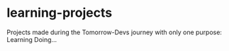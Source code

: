 # learning-projects
Projects made during the Tomorrow-Devs journey with only one purpose: Learning Doing...
